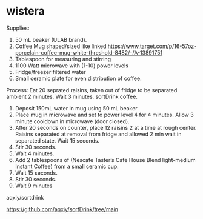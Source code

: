 # wistera

Supplies: 
1. 50 mL beaker (ULAB brand).
2. Coffee Mug shaped/sized like linked
https://www.target.com/p/16-57oz-porcelain-coffee-mug-white-threshold-8482/-/A-13891751
3. Tablespoon for measuring and stirring
4. 1100 Watt microwave with (1-10) power levels
5. Fridge/freezer filtered water
6. Small ceramic plate for even distribution of coffee. 

Process:
Eat 20 seprated raisins, taken out of fridge to be separated ambient 2 minutes. Wait 3 minutes. sortDrink coffee. 

1. Deposit 150mL water in mug using 50 mL beaker
2. Place mug in microwave and set to power level 4 for 4 minutes. Allow 3 minute cooldown in microwave (door closed).
3. After 20 seconds on counter, place 12 raisins 2 at a time at rough center. Raisins separated at removal from fridge and allowed 2 min wait in separated state. Wait 15 seconds.
4. Stir 30 seconds.
5. Wait 4 minutes.
6. Add 2 tablespoons of (Nescafe Taster’s Cafe House Blend light-medium Instant Coffee) from a small ceramic cup.
7. Wait 15 seconds.
8. Stir 30 seconds.
9. Wait 9 minutes

aqxiy/sortdrink

https://github.com/aqxiy/sortDrink/tree/main
